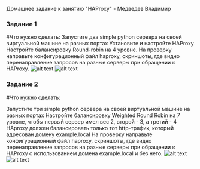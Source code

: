  Домашнее задание к занятию "HAProxy" - Медведев Владимир


### Задание 1

#Что нужно сделать:
Запустите два simple python сервера на своей виртуальной машине на разных портах
Установите и настройте HAProxy
Настройте балансировку Round-robin на 4 уровне.
На проверку направьте конфигурационный файл haproxy, скриншоты, где видно перенаправление запросов на разные серверы при обращении к HAProxy.
![alt text](https://github.com/vladimir-medvedev/dz_Gitlab/blob/main/HAP1.1.png)
![alt text](https://github.com/vladimir-medvedev/dz_Gitlab/blob/main/HAP1.2.png)


### Задание 2

#Что нужно сделать:

Запустите три simple python сервера на своей виртуальной машине на разных портах
Настройте балансировку Weighted Round Robin на 7 уровне, чтобы первый сервер имел вес 2, второй - 3, а третий - 4
HAproxy должен балансировать только тот http-трафик, который адресован домену example.local
На проверку направьте конфигурационный файл haproxy, скриншоты, где видно перенаправление запросов на разные серверы при обращении к HAProxy c использованием домена example.local и без него.
![alt text](https://github.com/vladimir-medvedev/dz_Gitlab/blob/main/Pipeline.png)
![alt text](https://github.com/vladimir-medvedev/dz_Gitlab/blob/main/gitlab-ci.png)

